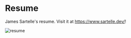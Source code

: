 # Resume

James Sartelle's resume. Visit it at <https://www.sartelle.dev/>!

![resume](https://github.com/jsartelle/jsartelle-resume/assets/20188035/d12cf3f3-36da-4a3d-82b4-f3b5f23b9ae2)
